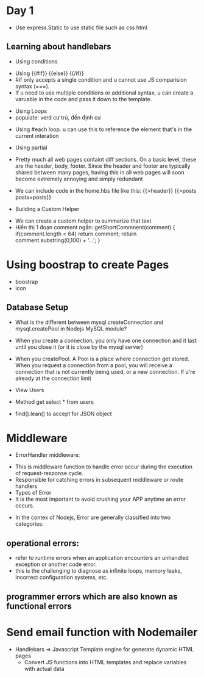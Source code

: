 # Day 1 
+ Use express.Static to use static file such as css html

## Learning about handlebars
+ Using conditions
- Using {{#if}} {{else}} {{/if}}
- #if only accepts a single condition and u cannot use JS comparision syntax (===).
- If u need to use multiple conditions or additional syntax, u can create a varuable in the code and pass it down to the template.

+ Using Loops
+ populate: verd cư trú, đến định cư 
- Using #each loop. u can use this to reference the element that's in the current interation

+ Using partial 
- Pretty much all web pages containt diff sections. On a basic level, these are the header, body, footer. Since the header and footer are typically shared between many pages, having this in all web pages will soon become extremely annoying and simply redundant

- We can include code in the home.hbs file like this: 
{{>header}}
{{>posts posts=posts}}

+ Building a Custom Helper
- We can create a custom helper to summarize that text
- Hiển thị 1 đoạn comment ngắn: 
getShortCommnent(comment) {
    if(comment.length < 64) 
        return comment;
    return comment.substring(0,100) + '...';
}


# Using boostrap to create Pages
+ <link rel="stylesheet" href="https://cdn.jsdelivr.net/npm/bootstrap@4.3.1/dist/css/bootstrap.min.css" integrity="sha384-ggOyR0iXCbMQv3Xipma34MD+dH/1fQ784/j6cY/iJTQUOhcWr7x9JvoRxT2MZw1T" crossorigin="anonymous"> boostrap
+ <link rel="stylesheet" href="https://cdn.jsdelivr.net/npm/bootstrap-icons@1.8.3/font/bootstrap-icons.css"> icon 


## Database Setup

+ What is the different between mysql.createConnection and mysql.createPool in Nodejs MySQL module? 
- When you create a connection, you only have one connection and it last until you close it (or it is close by the mysql server)

- When you createPool. A Pool is a place where connection get stored. When you request a connection from a pool, you will receive a connection that is not currently being used, or a new connection. If u're already at the connection limit

+ View Users
- Method get select * from users

+ find().lean() to accept for JSON object


# Middleware 
+ ErrorHandler middleware:
- This is middleware function to handle error occur during the execution of request-response cycle. 
- Responsible for catching errors in subsequent middleware or route handlers
- Types of Error 
- It is the most important to avoid crushing your APP anytime an error occurs.
+ In the contex of Nodejs, Error are generally classified into two categories:
## operational errors:
- refer to runtime errors when an application encounters an unhandled exception or another code error. 
- this is the challenging to diagnose as infinite loops, memory leaks, incorrect configuration systems, etc.
## programmer errors which are also known as functional errors


# Send email function with Nodemailer
- Handlebars => Javascript Template engine for generate dynamic HTML pages
    + Convert JS functions into HTML templates and replace variables with actual data